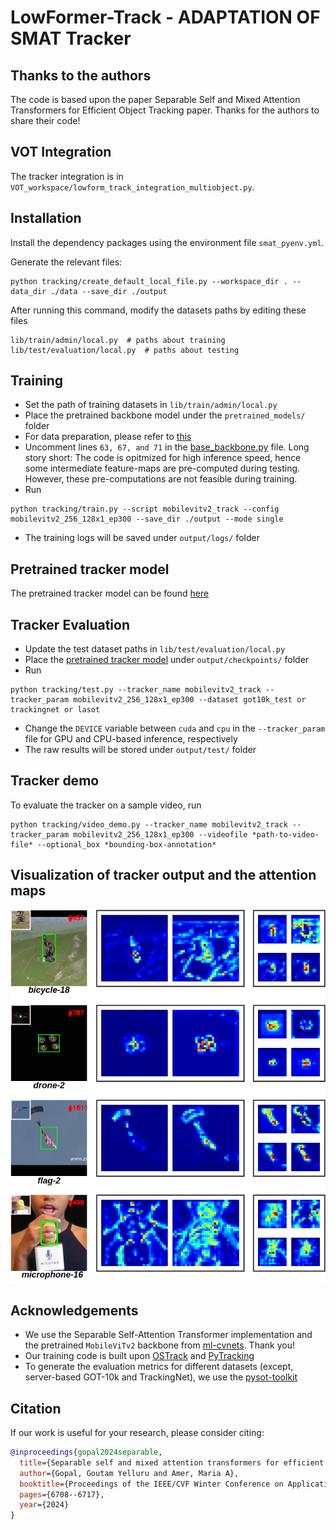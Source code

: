 # LowFormer-Track - ADAPTATION OF SMAT Tracker


## Thanks to the authors
The code is based upon the paper Separable Self and Mixed Attention Transformers for Efficient Object Tracking paper. Thanks for the authors to share their code!

## VOT Integration

The tracker integration is in `VOT_workspace/lowform_track_integration_multiobject.py`.

## Installation

Install the dependency packages using the environment file `smat_pyenv.yml`.

Generate the relevant files:
```
python tracking/create_default_local_file.py --workspace_dir . --data_dir ./data --save_dir ./output
```
After running this command, modify the datasets paths by editing these files
```
lib/train/admin/local.py  # paths about training
lib/test/evaluation/local.py  # paths about testing
```

## Training

* Set the path of training datasets in `lib/train/admin/local.py`
* Place the pretrained backbone model under the `pretrained_models/` folder
* For data preparation, please refer to [this](https://github.com/botaoye/OSTrack/tree/main)
* Uncomment lines `63, 67, and 71` in the [base_backbone.py](https://github.com/goutamyg/SMAT/blob/main/lib/models/mobilevit_track/base_backbone.py) file. 
Long story short: The code is opitmized for high inference speed, hence some intermediate feature-maps are pre-computed during testing. However, these pre-computations are not feasible during training. 
* Run
```
python tracking/train.py --script mobilevitv2_track --config mobilevitv2_256_128x1_ep300 --save_dir ./output --mode single
```
* The training logs will be saved under `output/logs/` folder

## Pretrained tracker model
The pretrained tracker model can be found [here](https://drive.google.com/drive/folders/1TindIEwu82IvtozwL4XQFrSnFE2Z6W4y)

## Tracker Evaluation

* Update the test dataset paths in `lib/test/evaluation/local.py`
* Place the [pretrained tracker model](https://drive.google.com/drive/folders/1TindIEwu82IvtozwL4XQFrSnFE2Z6W4y) under `output/checkpoints/` folder 
* Run
```
python tracking/test.py --tracker_name mobilevitv2_track --tracker_param mobilevitv2_256_128x1_ep300 --dataset got10k_test or trackingnet or lasot
```
* Change the `DEVICE` variable between `cuda` and `cpu` in the `--tracker_param` file for GPU and CPU-based inference, respectively  
* The raw results will be stored under `output/test/` folder

## Tracker demo
To evaluate the tracker on a sample video, run
```
python tracking/video_demo.py --tracker_name mobilevitv2_track --tracker_param mobilevitv2_256_128x1_ep300 --videofile *path-to-video-file* --optional_box *bounding-box-annotation*
```

## Visualization of tracker output and the attention maps
![attn_maps](assets/attn_visualization.png)

## Acknowledgements
* We use the Separable Self-Attention Transformer implementation and the pretrained `MobileViTv2` backbone from [ml-cvnets](https://github.com/apple/ml-cvnets). Thank you!
* Our training code is built upon [OSTrack](https://github.com/botaoye/OSTrack) and [PyTracking](https://github.com/visionml/pytracking)
* To generate the evaluation metrics for different datasets (except, server-based GOT-10k and TrackingNet), we use the [pysot-toolkit](https://github.com/StrangerZhang/pysot-toolkit)

## Citation
If our work is useful for your research, please consider citing:

```Bibtex
@inproceedings{gopal2024separable,
  title={Separable self and mixed attention transformers for efficient object tracking},
  author={Gopal, Goutam Yelluru and Amer, Maria A},
  booktitle={Proceedings of the IEEE/CVF Winter Conference on Applications of Computer Vision},
  pages={6708--6717},
  year={2024}
}
```
